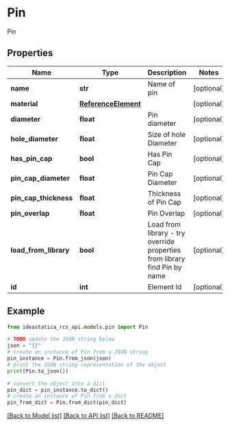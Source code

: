 # Pin

Pin

## Properties

Name | Type | Description | Notes
------------ | ------------- | ------------- | -------------
**name** | **str** | Name of pin | [optional] 
**material** | [**ReferenceElement**](ReferenceElement.md) |  | [optional] 
**diameter** | **float** | Pin diameter | [optional] 
**hole_diameter** | **float** | Size of hole Diameter | [optional] 
**has_pin_cap** | **bool** | Has Pin Cap | [optional] 
**pin_cap_diameter** | **float** | Pin Cap Diameter | [optional] 
**pin_cap_thickness** | **float** | Thickness of Pin Cap | [optional] 
**pin_overlap** | **float** | Pin Overlap | [optional] 
**load_from_library** | **bool** | Load from library - try override properties from library find Pin by name | [optional] 
**id** | **int** | Element Id | [optional] 

## Example

```python
from ideastatica_rcs_api.models.pin import Pin

# TODO update the JSON string below
json = "{}"
# create an instance of Pin from a JSON string
pin_instance = Pin.from_json(json)
# print the JSON string representation of the object
print(Pin.to_json())

# convert the object into a dict
pin_dict = pin_instance.to_dict()
# create an instance of Pin from a dict
pin_from_dict = Pin.from_dict(pin_dict)
```
[[Back to Model list]](../README.md#documentation-for-models) [[Back to API list]](../README.md#documentation-for-api-endpoints) [[Back to README]](../README.md)


